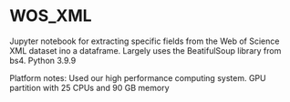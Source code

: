 # WOS_XML
Jupyter notebook for extracting specific fields from the Web of Science XML dataset ino a dataframe. Largely uses the BeatifulSoup library from bs4.
Python 3.9.9

Platform notes: Used our high performance computing system. GPU partition with 25 CPUs and 90 GB memory
